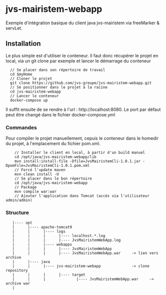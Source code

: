 # jvs-mairistem-webapp

Exemple d'intégration basique du client java jvs-mairistem via freeMarker & servLet.

## Installation

Le plus simple est d'utiliser le conteneur. Il faut donc récupérer le projet en local, via un git clone par exemple et lancer le démarrage du conteneur

```
  // Se placer dans son répertoire de travail
  cd $myHome
  // Cloner le projet
  git clone https://github.com/jvs-groupe/jvs-mairistem-webapp.git
  // Se positionner dans le projet à la racine
  cd jvs-mairistem-webapp
  // Lancer le conteneur
  docker-compose up
```

Il suffit ensuite de se rendre à l'url : http://localhost:8080. Le port par défaut peut être changé dans le fichier docker-compose.yml


### Commandes

Pour compiler le projet manuellement, cepuis le conteneur dans le homedir du projet, à l'emplacement du fichier pom.xml.

```
    // Installer le client en local, à partir d'un build manuel
    cd /opt/java/jvs-mairistem-webapp/lib
    mvn install:install-file -Dfile=JvsMairistemCli-1.0.1.jar -DpomFile=JvsMairistemCli-1.0.1.pom.xml
    // Forcé l'update maven
    mvn clean install -U
    // Se placer dans le bon répertoire
    cd /opt/java/jvs-mairistem-webapp
    // Package
    mvn compile war:war
    // Ajouter l'application dans Tomcat (accès via l'utilisateur admin/admin)
```

### Structure

```
   |---- opt
   |      |---- apache-tomcat9
   |      |      |---- logs
   |      |      |      |---- localhost.*.log
   |      |      |      |---- JvsMairistemWebApp.log
   |      |      |---- webapps
   |      |      |      |---- JvsMairistemWebApp
   |      |      |      |---- JvsMairistemWebApp.war     -> lien vers archive
   |      |---- java
   |      |      |---- jvs-mairistem-webapp              -> clone repository
   |      |      |      |---- target   
   |      |      |              |---- JvsMairistemWebApp.war     -> archive war
   |
```
